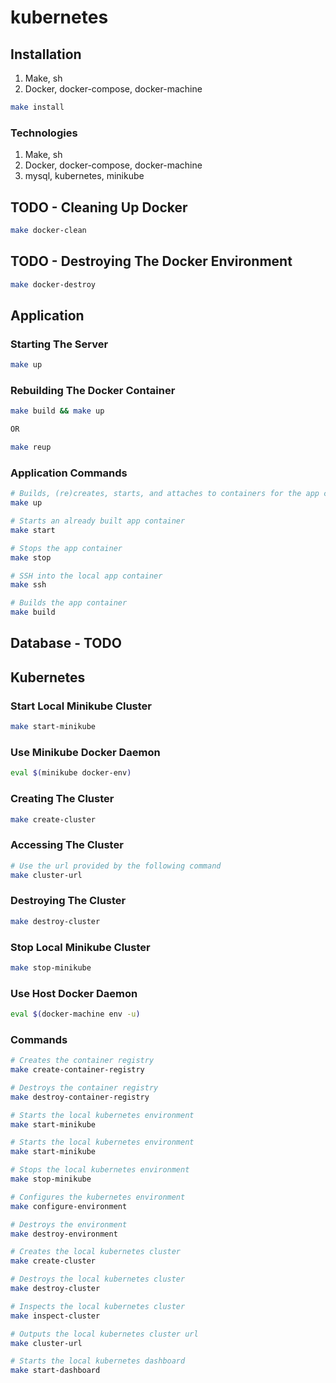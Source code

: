 # kubernetes

## Installation

1. Make, sh
2. Docker, docker-compose, docker-machine

```Bash
make install
```

### Technologies
1. Make, sh
2. Docker, docker-compose, docker-machine
3. mysql, kubernetes, minikube

## TODO - Cleaning Up Docker
```Bash
make docker-clean
```

## TODO - Destroying The Docker Environment
```Bash
make docker-destroy
```

## Application

### Starting The Server

```Bash
make up
```

### Rebuilding The Docker Container

```Bash
make build && make up

OR

make reup
```

### Application Commands

```Bash
# Builds, (re)creates, starts, and attaches to containers for the app container.
make up

# Starts an already built app container
make start

# Stops the app container
make stop

# SSH into the local app container
make ssh

# Builds the app container
make build
```

## Database - TODO


## Kubernetes

### Start Local Minikube Cluster

```Bash
make start-minikube
```

### Use Minikube Docker Daemon

```Bash
eval $(minikube docker-env)
```

### Creating The Cluster

```Bash
make create-cluster
```

### Accessing The Cluster

```Bash
# Use the url provided by the following command
make cluster-url
```

### Destroying The Cluster

```Bash
make destroy-cluster
```

### Stop Local Minikube Cluster

```Bash
make stop-minikube
```

### Use Host Docker Daemon

```Bash
eval $(docker-machine env -u)
```

### Commands
```Bash
# Creates the container registry
make create-container-registry

# Destroys the container registry
make destroy-container-registry

# Starts the local kubernetes environment
make start-minikube

# Starts the local kubernetes environment
make start-minikube

# Stops the local kubernetes environment
make stop-minikube

# Configures the kubernetes environment
make configure-environment

# Destroys the environment
make destroy-environment

# Creates the local kubernetes cluster
make create-cluster

# Destroys the local kubernetes cluster
make destroy-cluster

# Inspects the local kubernetes cluster
make inspect-cluster

# Outputs the local kubernetes cluster url
make cluster-url

# Starts the local kubernetes dashboard
make start-dashboard
```
